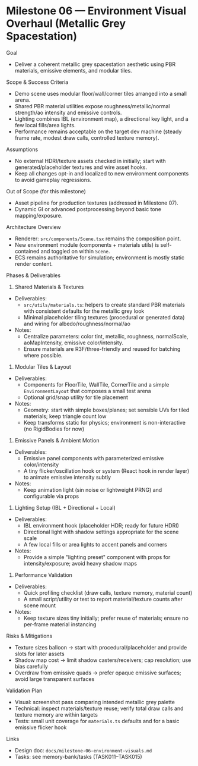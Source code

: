 # Milestone 06 — Environment Visual Overhaul (Metallic Grey Spacestation)

Goal

- Deliver a coherent metallic grey spacestation aesthetic using PBR materials, emissive elements, and modular tiles.

Scope & Success Criteria

- Demo scene uses modular floor/wall/corner tiles arranged into a small arena.
- Shared PBR material utilities expose roughness/metallic/normal strength/ao intensity and emissive controls.
- Lighting combines IBL (environment map), a directional key light, and a few local fills/area lights.
- Performance remains acceptable on the target dev machine (steady frame rate, modest draw calls, controlled texture memory).

Assumptions

- No external HDRI/texture assets checked in initially; start with generated/placeholder textures and wire asset hooks.
- Keep all changes opt-in and localized to new environment components to avoid gameplay regressions.

Out of Scope (for this milestone)

- Asset pipeline for production textures (addressed in Milestone 07).
- Dynamic GI or advanced postprocessing beyond basic tone mapping/exposure.

Architecture Overview

- Renderer: `src/components/Scene.tsx` remains the composition point.
- New environment module (components + materials utils) is self-contained and toggled on within `Scene`.
- ECS remains authoritative for simulation; environment is mostly static render content.

Phases & Deliverables

1. Shared Materials & Textures

- Deliverables:
  - `src/utils/materials.ts`: helpers to create standard PBR materials with consistent defaults for the metallic grey look
  - Minimal placeholder tiling textures (procedural or generated data) and wiring for albedo/roughness/normal/ao
- Notes:
  - Centralize parameters: color tint, metallic, roughness, normalScale, aoMapIntensity, emissive color/intensity.
  - Ensure materials are R3F/three-friendly and reused for batching where possible.

1. Modular Tiles & Layout

- Deliverables:
  - Components for FloorTile, WallTile, CornerTile and a simple `EnvironmentLayout` that composes a small test arena
  - Optional grid/snap utility for tile placement
- Notes:
  - Geometry: start with simple boxes/planes; set sensible UVs for tiled materials; keep triangle count low
  - Keep transforms static for physics; environment is non-interactive (no RigidBodies for now)

1. Emissive Panels & Ambient Motion

- Deliverables:
  - Emissive panel components with parameterized emissive color/intensity
  - A tiny flicker/oscillation hook or system (React hook in render layer) to animate emissive intensity subtly
- Notes:
  - Keep animation light (sin noise or lightweight PRNG) and configurable via props

1. Lighting Setup (IBL + Directional + Local)

- Deliverables:
  - IBL environment hook (placeholder HDR; ready for future HDRI)
  - Directional light with shadow settings appropriate for the scene scale
  - A few local fills or area lights to accent panels and corners
- Notes:
  - Provide a simple "lighting preset" component with props for intensity/exposure; avoid heavy shadow maps

1. Performance Validation

- Deliverables:
  - Quick profiling checklist (draw calls, texture memory, material count)
  - A small script/utility or test to report material/texture counts after scene mount
- Notes:
  - Keep texture sizes tiny initially; prefer reuse of materials; ensure no per-frame material instancing

Risks & Mitigations

- Texture sizes balloon → start with procedural/placeholder and provide slots for later assets
- Shadow map cost → limit shadow casters/receivers; cap resolution; use bias carefully
- Overdraw from emissive quads → prefer opaque emissive surfaces; avoid large transparent surfaces

Validation Plan

- Visual: screenshot pass comparing intended metallic grey palette
- Technical: inspect materials/texture reuse; verify total draw calls and texture memory are within targets
- Tests: small unit coverage for `materials.ts` defaults and for a basic emissive flicker hook

Links

- Design doc: `docs/milestone-06-environment-visuals.md`
- Tasks: see memory-bank/tasks (TASK011–TASK015)
